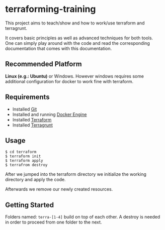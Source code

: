# terraforming-training
This project aims to teach/show and how to work/use terraform and terragrunt. 

It covers basic principles as well as advanced techniques for both tools. One can simply play around with the code and read the corresponding documentation that comes with this documentation.

## Recommended Platform
**Linux (e.g.: Ubuntu)** or Windows. 
However windows requires some additional configuration for docker to work fine with terraform.

## Requirements
- Installed [Git](https://git-scm.com/downloads)
- Installed and running [Docker Engine](https://docs.docker.com/engine/install/)
- Installed [Terraform](https://developer.hashicorp.com/terraform/tutorials/docker-get-started/install-cli)
- Installed [Terragrunt](https://terragrunt.gruntwork.io/docs/getting-started/install/)

## Usage
```
$ cd terraform
$ terraform init
$ terraform apply
$ terrafrom destroy
```
After we jumped into the terraform directory we initialize the working directory and apply the code.

Afterwards we remove our newly created resources.

## Getting Started
Folders named: `terra-[1-4]` build on top of each other. A destroy is needed in order to proceed from one folder to the next.